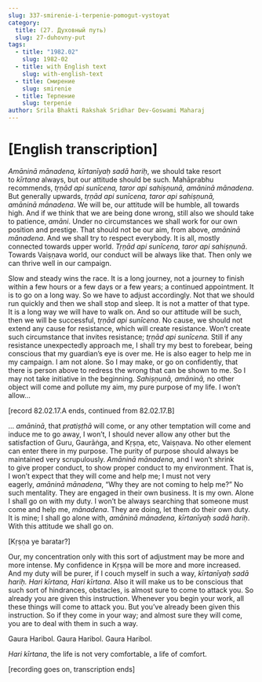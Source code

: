 ```yaml
---
slug: 337-smirenie-i-terpenie-pomogut-vystoyat
category:
  title: (27. Духовный путь)
  slug: 27-duhovny-put
tags:
  - title: "1982.02"
    slug: 1982-02
  - title: with English text
    slug: with-english-text
  - title: Смирение
    slug: smirenie
  - title: Терпение
    slug: terpenie
author: Srila Bhakti Rakshak Sridhar Dev-Goswami Maharaj
---
```


# [English transcription]

*Amāninā mānadena, kīrtanīyaḥ sadā hariḥ*, we should take resort to *kīrtana* always, but our attitude should be such. Mahāprabhu recommends, *tṛṇād api sunīcena, taror api sahiṣṇunā, amāninā mānadena*. But generally upwards, *tṛṇād api sunīcena, taror api sahiṣṇunā, amāninā mānadena*. We will be, our attitude will be humble, all towards high. And if we think that we are being done wrong, still also we should take to patience, *amāni*. Under no circumstances we shall work for our own position and prestige. That should not be our aim, from above, *amāninā mānadena*. And we shall try to respect everybody. It is all, mostly connected towards upper world. *Tṛṇād api sunīcena, taror api sahiṣṇunā*. Towards Vaiṣṇava world, our conduct will be always like that. Then only we can thrive well in our campaign.

Slow and steady wins the race. It is a long journey, not a journey to finish within a few hours or a few days or a few years; a continued appointment. It is to go on a long way. So we have to adjust accordingly. Not that we should run quickly and then we shall stop and sleep. It is not a matter of that type. It is a long way we will have to walk on. And so our attitude will be such, then we will be successful, *tṛṇād api sunīcena*. No cause, we should not extend any cause for resistance, which will create resistance. Won’t create such circumstance that invites resistance; *tṛṇād api sunīcena.* Still if any resistance unexpectedly approach me, I shall try my best to forebear, being conscious that my guardian’s eye is over me. He is also eager to help me in my campaign. I am not alone. So I may make, or go on confidently, that there is person above to redress the wrong that can be shown to me. So I may not take initiative in the beginning. *Sahiṣṇunā, amāninā,* no other object will come and pollute my aim, my pure purpose of my life. I won’t allow…

[record 82.02.17.A ends, continued from 82.02.17.B]

… *amāninā*, that *pratiṣṭhā* will come, or any other temptation will come and induce me to go away, I won’t, I should never allow any other but the satisfaction of Guru, Gaurāṅga, and Kṛṣṇa, etc, Vaiṣṇava. No other element can enter there in my purpose. The purity of purpose should always be maintained very scrupulously. *Amāninā mānadena*, and I won’t shrink to give proper conduct, to show proper conduct to my environment. That is, I won’t expect that they will come and help me; I must not very eagerly, *amāninā mānadena*, “Why they are not coming to help me?” No such mentality. They are engaged in their own business. It is my own. Alone I shall go on with my duty. I won’t be always searching that someone must come and help me, *mānadena*. They are doing, let them do their own duty. It is mine; I shall go alone with, *amāninā mānadena, kīrtanīyaḥ sadā hariḥ*. With this attitude we shall go on.

[Kṛṣṇa ye baratar?]

Our, my concentration only with this sort of adjustment may be more and more intense. My confidence in Kṛṣṇa will be more and more increased. And my duty will be purer, if I couch myself in such a way, *kīrtanīyaḥ sadā hariḥ. Hari kīrtana, Hari kīrtana*. Also it will make us to be conscious that such sort of hindrances, obstacles, is almost sure to come to attack you. So already you are given this instruction. Whenever you begin your work, all these things will come to attack you. But you’ve already been given this instruction. So if they come in your way; and almost sure they will come, you are to deal with them in such a way.

Gaura Haribol. Gaura Haribol. Gaura Haribol.

*Hari kīrtana*, the life is not very comfortable, a life of comfort.

[recording goes on, transcription ends]

